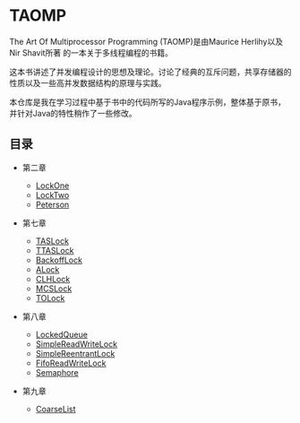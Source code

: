 # TAOMP
The Art Of Multiprocessor Programming (TAOMP)是由Maurice Herlihy以及Nir Shavit所著
的一本关于多线程编程的书籍。

这本书讲述了并发编程设计的思想及理论。讨论了经典的互斥问题，共享存储器的性质以及一些高并发数据结构的原理与实践。

本仓库是我在学习过程中基于书中的代码所写的Java程序示例，整体基于原书，并针对Java的特性稍作了一些修改。

## 目录

* 第二章
  *  [LockOne](src/main/java/com/github/mottox/taomp/concurrent/locks/LockOne.java)
  *  [LockTwo](src/main/java/com/github/mottox/taomp/concurrent/locks/LockTwo.java)
  *  [Peterson](src/main/java/com/github/mottox/taomp/concurrent/locks/Peterson.java)

* 第七章
  *  [TASLock](src/main/java/com/github/mottox/taomp/concurrent/locks/TASLock.java)
  *  [TTASLock](src/main/java/com/github/mottox/taomp/concurrent/locks/TTASLock.java)
  *  [BackoffLock](src/main/java/com/github/mottox/taomp/concurrent/locks/BackoffLock.java)
  *  [ALock](src/main/java/com/github/mottox/taomp/concurrent/locks/ALock.java)
  *  [CLHLock](src/main/java/com/github/mottox/taomp/concurrent/locks/CLHLock.java)
  *  [MCSLock](src/main/java/com/github/mottox/taomp/concurrent/locks/MCSLock.java)
  *  [TOLock](src/main/java/com/github/mottox/taomp/concurrent/locks/TOLock.java)

* 第八章
  * [LockedQueue](src/main/java/com/github/mottox/taomp/concurrent/LockedQueue.java)
  * [SimpleReadWriteLock](src/main/java/com/github/mottox/taomp/concurrent/locks/SimpleReadWriteLock.java)
  * [SimpleReentrantLock](src/main/java/com/github/mottox/taomp/concurrent/locks/SimpleReentrantLock.java)
  * [FifoReadWriteLock](src/main/java/com/github/mottox/taomp/concurrent/locks/FifoReadWriteLock.java)
  * [Semaphore](src/main/java/com/github/mottox/taomp/concurrent/Semaphore.java)

* 第九章
  * [CoarseList](src/main/java/com/github/mottox/taomp/concurrent/CoarseList.java)